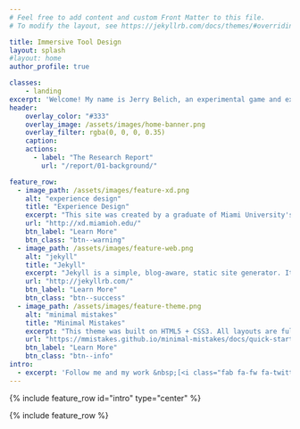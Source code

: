 ```yaml
---
# Feel free to add content and custom Front Matter to this file.
# To modify the layout, see https://jekyllrb.com/docs/themes/#overriding-theme-defaults

title: Immersive Tool Design
layout: splash
#layout: home
author_profile: true

classes:
    - landing
excerpt: 'Welcome! My name is Jerry Belich, an experimental game and experience designer. This website is meant to provide an overview of the research I performed for my thesis in pursuit of my MFA in Experience Design at Miami University which I completed in the Spring of 2019.<br />'
header:
    overlay_color: "#333"
    overlay_image: /assets/images/home-banner.png
    overlay_filter: rgba(0, 0, 0, 0.35)
    caption:
    actions:
      - label: "The Research Report"
        url: "/report/01-background/"

feature_row:
  - image_path: /assets/images/feature-xd.png
    alt: "experience design"
    title: "Experience Design"
    excerpt: "This site was created by a graduate of Miami University's Experience Design MFA to summarize their thesis design research."
    url: "http://xd.miamioh.edu/"
    btn_label: "Learn More"
    btn_class: "btn--warning"
  - image_path: /assets/images/feature-web.png
    alt: "jekyll"
    title: "Jekyll"
    excerpt: "Jekyll is a simple, blog-aware, static site generator. It spits out a ready-to-publish static website suitable for serving with your favorite web server."
    url: "http://jekyllrb.com/"
    btn_label: "Learn More"
    btn_class: "btn--success"
  - image_path: /assets/images/feature-theme.png
    alt: "minimal mistakes"
    title: "Minimal Mistakes"
    excerpt: "This theme was built on HTML5 + CSS3. All layouts are fully responsive with helpers to augment your content. 100% free and MIT licensed."
    url: "https://mmistakes.github.io/minimal-mistakes/docs/quick-start-guide/"
    btn_label: "Learn More"
    btn_class: "btn--info"
intro:
  - excerpt: 'Follow me and my work &nbsp;[<i class="fab fa-fw fa-twitter-square"></i> @j3rrytron](https://twitter.com/j3rrytron){: .btn .btn--twitter} &nbsp; [<i class="fas fa-fw fa-link"></i> jerrytron.com](http://jerrytron.com){: .btn .btn--success}'
---
```


{% include feature_row id="intro" type="center" %}

{% include feature_row %}